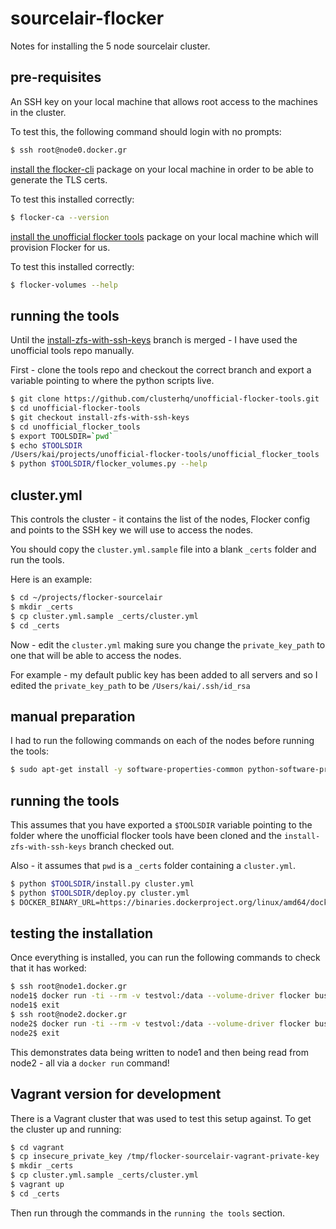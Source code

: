 sourcelair-flocker
==================

Notes for installing the 5 node sourcelair cluster.

## pre-requisites

An SSH key on your local machine that allows root access to the machines in the cluster.

To test this, the following command should login with no prompts:

```bash
$ ssh root@node0.docker.gr
```

[install the flocker-cli](https://docs.clusterhq.com/en/0.3.2/indepth/installation.html#installing-flocker-cli) package on your local machine in order to be able to generate the TLS certs.

To test this installed correctly:

```bash
$ flocker-ca --version
```

[install the unofficial flocker tools](https://docs.clusterhq.com/en/1.0.1/labs/installer.html) package on your local machine which will provision Flocker for us.

To test this installed correctly:

```bash
$ flocker-volumes --help
```

## running the tools
Until the [install-zfs-with-ssh-keys](https://github.com/ClusterHQ/unofficial-flocker-tools/tree/install-zfs-with-ssh-keys) branch is merged - I have used the unofficial tools repo manually.

First - clone the tools repo and checkout the correct branch and export a variable pointing to where the python scripts live.

```bash
$ git clone https://github.com/clusterhq/unofficial-flocker-tools.git
$ cd unofficial-flocker-tools
$ git checkout install-zfs-with-ssh-keys
$ cd unofficial_flocker_tools
$ export TOOLSDIR=`pwd`
$ echo $TOOLSDIR
/Users/kai/projects/unofficial-flocker-tools/unofficial_flocker_tools
$ python $TOOLSDIR/flocker_volumes.py --help
```

## cluster.yml

This controls the cluster - it contains the list of the nodes, Flocker config and points to the SSH key we will use to access the nodes.

You should copy the `cluster.yml.sample` file into a blank `_certs` folder and run the tools.

Here is an example:

```bash
$ cd ~/projects/flocker-sourcelair
$ mkdir _certs
$ cp cluster.yml.sample _certs/cluster.yml
$ cd _certs
```

Now - edit the `cluster.yml` making sure you change the `private_key_path` to one that will be able to access the nodes.

For example - my default public key has been added to all servers and so I edited the `private_key_path` to be `/Users/kai/.ssh/id_rsa`

## manual preparation

I had to run the following commands on each of the nodes before running the tools:

```bash
$ sudo apt-get install -y software-properties-common python-software-properties linux-headers-generic build-essential
```

## running the tools

This assumes that you have exported a `$TOOLSDIR` variable pointing to the folder where the unofficial flocker tools have been cloned and the `install-zfs-with-ssh-keys` branch checked out.

Also - it assumes that `pwd` is a `_certs` folder containing a `cluster.yml`.

```bash
$ python $TOOLSDIR/install.py cluster.yml
$ python $TOOLSDIR/deploy.py cluster.yml
$ DOCKER_BINARY_URL=https://binaries.dockerproject.org/linux/amd64/docker-1.8.0-dev python $TOOLSDIR/plugin.py cluster.yml
```

## testing the installation

Once everything is installed, you can run the following commands to check that it has worked:

```bash
$ ssh root@node1.docker.gr
node1$ docker run -ti --rm -v testvol:/data --volume-driver flocker busybox sh -c "echo hello > /data/file.txt"
node1$ exit
$ ssh root@node2.docker.gr
node2$ docker run -ti --rm -v testvol:/data --volume-driver flocker busybox sh -c "cat /data/file.txt"
node2$ exit
```

This demonstrates data being written to node1 and then being read from node2 - all via a `docker run` command!

## Vagrant version for development

There is a Vagrant cluster that was used to test this setup against.  To get the cluster up and running:

```bash
$ cd vagrant
$ cp insecure_private_key /tmp/flocker-sourcelair-vagrant-private-key
$ mkdir _certs
$ cp cluster.yml.sample _certs/cluster.yml
$ vagrant up
$ cd _certs
```

Then run through the commands in the `running the tools` section.